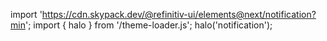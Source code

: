 <!--
type: template
name: notification
-->

import 'https://cdn.skypack.dev/@refinitiv-ui/elements@next/notification?min';
import { halo } from '/theme-loader.js';
halo('notification');